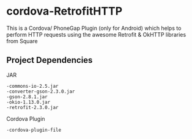 # cordova-RetrofitHTTP
This is a Cordova/ PhoneGap Plugin (only for Android) which helps to perform HTTP requests using the awesome Retrofit &amp; OkHTTP libraries from Square



Project Dependencies
--------

JAR 
```
-commons-io-2.5.jar
-converter-gson-2.3.0.jar
-gson-2.8.1.jar
-okio-1.13.0.jar
-retrofit-2.3.0.jar
```

Cordova Plugin 
```
-cordova-plugin-file
```
